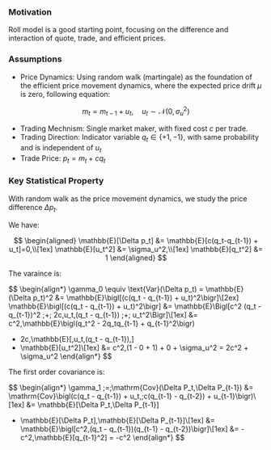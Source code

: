 ### Motivation
Roll model is a good starting point, focusing on the difference and interaction of quote, trade, and efficient prices.  

### Assumptions

- Price Dynamics: Using random walk (martingale) as the foundation of the efficient price movement dynamics, where the expected price drift $\mu$ is zero, following equation: 

$$m_t = m_{t-1} + u_t,\quad u_t \sim \mathcal{N}(0, \sigma_u^2)$$

- Trading Mechnism: Single market maker, with fixed cost $c$ per trade.
- Trading Direction: Indicator variable $q_t \in \{+1, -1\}$, with same probability and is independent of $u_t$
- Trade Price: $p_t=m_t+cq_t$

### Key Statistical Property

With random walk as the price movement dynamics, we study the price difference $\Delta p_t$. 

We have:

$$
\begin{aligned}
\mathbb{E}[\Delta p_t] &= \mathbb{E}[c(q_t-q_{t-1}) + u_t]=0,\\[1ex]
\mathbb{E}[u_t^2] &= \sigma_u^2,\\[1ex]
\mathbb{E}[q_t^2] &= 1
\end{aligned}
$$

The varaince is:

$$
\begin{align*}
\gamma_0 \equiv  \text{Var}(\Delta p_t) = \mathbb{E}(\Delta p_t)^2 &= \mathbb{E}\bigl[(c(q_t - q_{t-1}) + u_t)^2\bigr]\\[2ex]
\mathbb{E}\bigl[(c(q_t - q_{t-1}) + u_t)^2\bigr]
&= \mathbb{E}\Bigl[c^2 (q_t - q_{t-1})^2 \;+\; 2c\,u_t\,(q_t - q_{t-1}) \;+\; u_t^2\Bigr]\\[1ex]
&= c^2\,\mathbb{E}\bigl(q_t^2 - 2q_tq_{t-1} + q_{t-1}^2\bigr)
  + 2c\,\mathbb{E}[\,u_t\,(q_t - q_{t-1})\,]
  + \mathbb{E}[u_t^2]\\[1ex]
&= c^2\,(1 - 0 + 1) + 0 + \sigma_u^2
= 2c^2 + \sigma_u^2
\end{align*}
$$

The first order covariance is:

$$
\begin{align*}
\gamma_1 \;=\;\mathrm{Cov}(\Delta P_t,\Delta P_{t-1})
&= \mathrm{Cov}\bigl(c(q_t - q_{t-1}) + u_t,\;c(q_{t-1} - q_{t-2}) + u_{t-1}\bigr)\\[1ex]
&= \mathbb{E}[\Delta P_t\,\Delta P_{t-1}]
  - \mathbb{E}[\Delta P_t]\,\mathbb{E}[\Delta P_{t-1}]\\[1ex]
&= \mathbb{E}\bigl[c^2\,(q_t - q_{t-1})(q_{t-1} - q_{t-2})\bigr]\\[1ex]
&= -c^2\,\mathbb{E}[q_{t-1}^2]
= -c^2
\end{align*}
$$
